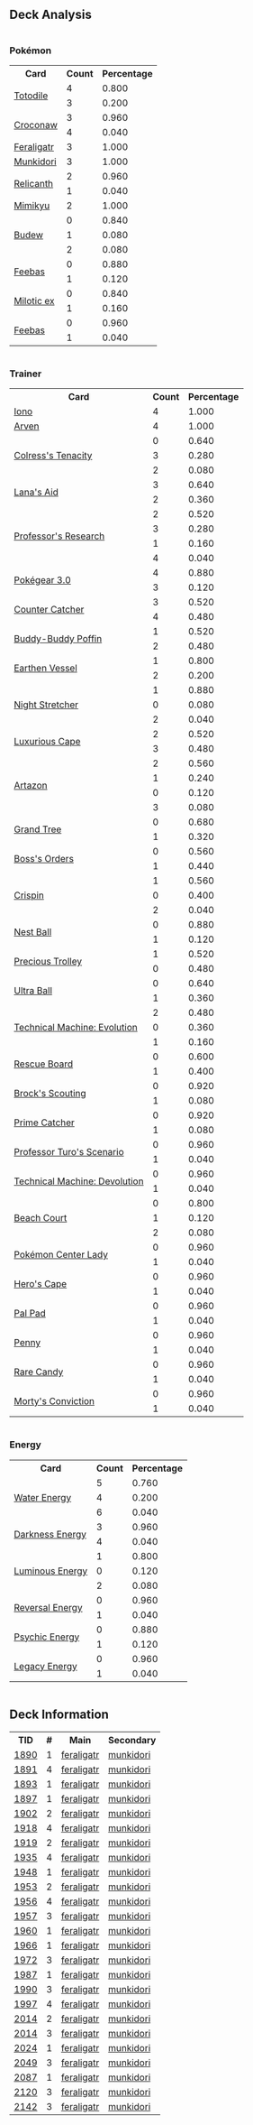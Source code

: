 
## Deck Analysis

<div style="display: flex; flex-wrap: wrap;">
<div style="flex: 1; margin-right: 10px;">
<h3>Pokémon</h3><table><tr><th>Card</th><th>Count</th><th>Percentage</th></tr><tr><td rowspan='2'><a href='https://limitlesstcg.com/cards/TEF/39'>Totodile</a></td><td>4</td><td>0.800</td></tr><tr><td>3</td><td>0.200</td></tr><tr><td rowspan='2'><a href='https://limitlesstcg.com/cards/TEF/40'>Croconaw</a></td><td>3</td><td>0.960</td></tr><tr><td>4</td><td>0.040</td></tr><tr><td rowspan='1'><a href='https://limitlesstcg.com/cards/TEF/41'>Feraligatr</a></td><td>3</td><td>1.000</td></tr><tr><td rowspan='1'><a href='https://limitlesstcg.com/cards/TWM/95'>Munkidori</a></td><td>3</td><td>1.000</td></tr><tr><td rowspan='2'><a href='https://limitlesstcg.com/cards/TEF/84'>Relicanth</a></td><td>2</td><td>0.960</td></tr><tr><td>1</td><td>0.040</td></tr><tr><td rowspan='1'><a href='https://limitlesstcg.com/cards/PAL/97'>Mimikyu</a></td><td>2</td><td>1.000</td></tr><tr><td rowspan='3'><a href='https://limitlesstcg.com/cards/PRE/4'>Budew</a></td><td>0</td><td>0.840</td></tr><tr><td>1</td><td>0.080</td></tr><tr><td>2</td><td>0.080</td></tr><tr><td rowspan='2'><a href='https://limitlesstcg.com/cards/TWM/49'>Feebas</a></td><td>0</td><td>0.880</td></tr><tr><td>1</td><td>0.120</td></tr><tr><td rowspan='2'><a href='https://limitlesstcg.com/cards/SSP/42'>Milotic ex</a></td><td>0</td><td>0.840</td></tr><tr><td>1</td><td>0.160</td></tr><tr><td rowspan='2'><a href='https://limitlesstcg.com/cards/SSP/41'>Feebas</a></td><td>0</td><td>0.960</td></tr><tr><td>1</td><td>0.040</td></tr></table>
</div><div style='flex: 1; margin-right: 10px;'><h3>Trainer</h3><table><tr><th>Card</th><th>Count</th><th>Percentage</th></tr><tr><td rowspan='1'><a href='https://limitlesstcg.com/cards/PAL/185'>Iono</a></td><td>4</td><td>1.000</td></tr><tr><td rowspan='1'><a href='https://limitlesstcg.com/cards/OBF/186'>Arven</a></td><td>4</td><td>1.000</td></tr><tr><td rowspan='3'><a href='https://limitlesstcg.com/cards/SFA/57'>Colress's Tenacity</a></td><td>0</td><td>0.640</td></tr><tr><td>3</td><td>0.280</td></tr><tr><td>2</td><td>0.080</td></tr><tr><td rowspan='2'><a href='https://limitlesstcg.com/cards/TWM/155'>Lana's Aid</a></td><td>3</td><td>0.640</td></tr><tr><td>2</td><td>0.360</td></tr><tr><td rowspan='4'><a href='https://limitlesstcg.com/cards/SVI/189'>Professor's Research</a></td><td>2</td><td>0.520</td></tr><tr><td>3</td><td>0.280</td></tr><tr><td>1</td><td>0.160</td></tr><tr><td>4</td><td>0.040</td></tr><tr><td rowspan='2'><a href='https://limitlesstcg.com/cards/SVI/186'>Pokégear 3.0</a></td><td>4</td><td>0.880</td></tr><tr><td>3</td><td>0.120</td></tr><tr><td rowspan='2'><a href='https://limitlesstcg.com/cards/PAR/160'>Counter Catcher</a></td><td>3</td><td>0.520</td></tr><tr><td>4</td><td>0.480</td></tr><tr><td rowspan='2'><a href='https://limitlesstcg.com/cards/TEF/144'>Buddy-Buddy Poffin</a></td><td>1</td><td>0.520</td></tr><tr><td>2</td><td>0.480</td></tr><tr><td rowspan='2'><a href='https://limitlesstcg.com/cards/PAR/163'>Earthen Vessel</a></td><td>1</td><td>0.800</td></tr><tr><td>2</td><td>0.200</td></tr><tr><td rowspan='3'><a href='https://limitlesstcg.com/cards/SFA/61'>Night Stretcher</a></td><td>1</td><td>0.880</td></tr><tr><td>0</td><td>0.080</td></tr><tr><td>2</td><td>0.040</td></tr><tr><td rowspan='2'><a href='https://limitlesstcg.com/cards/PAR/166'>Luxurious Cape</a></td><td>2</td><td>0.520</td></tr><tr><td>3</td><td>0.480</td></tr><tr><td rowspan='4'><a href='https://limitlesstcg.com/cards/PAL/171'>Artazon</a></td><td>2</td><td>0.560</td></tr><tr><td>1</td><td>0.240</td></tr><tr><td>0</td><td>0.120</td></tr><tr><td>3</td><td>0.080</td></tr><tr><td rowspan='2'><a href='https://limitlesstcg.com/cards/SCR/136'>Grand Tree</a></td><td>0</td><td>0.680</td></tr><tr><td>1</td><td>0.320</td></tr><tr><td rowspan='2'><a href='https://limitlesstcg.com/cards/PAL/172'>Boss's Orders</a></td><td>0</td><td>0.560</td></tr><tr><td>1</td><td>0.440</td></tr><tr><td rowspan='3'><a href='https://limitlesstcg.com/cards/SCR/133'>Crispin</a></td><td>1</td><td>0.560</td></tr><tr><td>0</td><td>0.400</td></tr><tr><td>2</td><td>0.040</td></tr><tr><td rowspan='2'><a href='https://limitlesstcg.com/cards/SVI/181'>Nest Ball</a></td><td>0</td><td>0.880</td></tr><tr><td>1</td><td>0.120</td></tr><tr><td rowspan='2'><a href='https://limitlesstcg.com/cards/SSP/185'>Precious Trolley</a></td><td>1</td><td>0.520</td></tr><tr><td>0</td><td>0.480</td></tr><tr><td rowspan='2'><a href='https://limitlesstcg.com/cards/SVI/196'>Ultra Ball</a></td><td>0</td><td>0.640</td></tr><tr><td>1</td><td>0.360</td></tr><tr><td rowspan='3'><a href='https://limitlesstcg.com/cards/PAR/178'>Technical Machine: Evolution</a></td><td>2</td><td>0.480</td></tr><tr><td>0</td><td>0.360</td></tr><tr><td>1</td><td>0.160</td></tr><tr><td rowspan='2'><a href='https://limitlesstcg.com/cards/TEF/159'>Rescue Board</a></td><td>0</td><td>0.600</td></tr><tr><td>1</td><td>0.400</td></tr><tr><td rowspan='2'><a href='https://limitlesstcg.com/cards/jp/SV9/96?translate=en'>Brock's Scouting</a></td><td>0</td><td>0.920</td></tr><tr><td>1</td><td>0.080</td></tr><tr><td rowspan='2'><a href='https://limitlesstcg.com/cards/TEF/157'>Prime Catcher</a></td><td>0</td><td>0.920</td></tr><tr><td>1</td><td>0.080</td></tr><tr><td rowspan='2'><a href='https://limitlesstcg.com/cards/PAR/171'>Professor Turo's Scenario</a></td><td>0</td><td>0.960</td></tr><tr><td>1</td><td>0.040</td></tr><tr><td rowspan='2'><a href='https://limitlesstcg.com/cards/PAR/177'>Technical Machine: Devolution</a></td><td>0</td><td>0.960</td></tr><tr><td>1</td><td>0.040</td></tr><tr><td rowspan='3'><a href='https://limitlesstcg.com/cards/SVI/167'>Beach Court</a></td><td>0</td><td>0.800</td></tr><tr><td>1</td><td>0.120</td></tr><tr><td>2</td><td>0.080</td></tr><tr><td rowspan='2'><a href='https://limitlesstcg.com/cards/SSH/176'>Pokémon Center Lady</a></td><td>0</td><td>0.960</td></tr><tr><td>1</td><td>0.040</td></tr><tr><td rowspan='2'><a href='https://limitlesstcg.com/cards/TEF/152'>Hero's Cape</a></td><td>0</td><td>0.960</td></tr><tr><td>1</td><td>0.040</td></tr><tr><td rowspan='2'><a href='https://limitlesstcg.com/cards/SVI/182'>Pal Pad</a></td><td>0</td><td>0.960</td></tr><tr><td>1</td><td>0.040</td></tr><tr><td rowspan='2'><a href='https://limitlesstcg.com/cards/SVI/183'>Penny</a></td><td>0</td><td>0.960</td></tr><tr><td>1</td><td>0.040</td></tr><tr><td rowspan='2'><a href='https://limitlesstcg.com/cards/SVI/191'>Rare Candy</a></td><td>0</td><td>0.960</td></tr><tr><td>1</td><td>0.040</td></tr><tr><td rowspan='2'><a href='https://limitlesstcg.com/cards/TEF/155'>Morty's Conviction</a></td><td>0</td><td>0.960</td></tr><tr><td>1</td><td>0.040</td></tr></table>
</div><div style='flex: 1; margin-right: 10px;'><h3>Energy</h3><table><tr><th>Card</th><th>Count</th><th>Percentage</th></tr><tr><td rowspan='3'><a href='https://limitlesstcg.com/cards/SVE/11'>Water Energy</a></td><td>5</td><td>0.760</td></tr><tr><td>4</td><td>0.200</td></tr><tr><td>6</td><td>0.040</td></tr><tr><td rowspan='2'><a href='https://limitlesstcg.com/cards/SVE/15'>Darkness Energy</a></td><td>3</td><td>0.960</td></tr><tr><td>4</td><td>0.040</td></tr><tr><td rowspan='3'><a href='https://limitlesstcg.com/cards/PAL/191'>Luminous Energy</a></td><td>1</td><td>0.800</td></tr><tr><td>0</td><td>0.120</td></tr><tr><td>2</td><td>0.080</td></tr><tr><td rowspan='2'><a href='https://limitlesstcg.com/cards/PAL/192'>Reversal Energy</a></td><td>0</td><td>0.960</td></tr><tr><td>1</td><td>0.040</td></tr><tr><td rowspan='2'><a href='https://limitlesstcg.com/cards/SVE/13'>Psychic Energy</a></td><td>0</td><td>0.880</td></tr><tr><td>1</td><td>0.120</td></tr><tr><td rowspan='2'><a href='https://limitlesstcg.com/cards/TWM/167'>Legacy Energy</a></td><td>0</td><td>0.960</td></tr><tr><td>1</td><td>0.040</td></tr></table>
</div></div>

## Deck Information

<table>
<tr><th>TID</th><th>#</th><th>Main</th><th>Secondary</th></tr>
<tr><td><a href='https://limitlesstcg.com/tournaments/jp/1890'>1890</a></td><td>1</td><td><a href='https://limitlesstcg.com/decks/list/jp/28082'>feraligatr</a></td><td><a href='https://limitlesstcg.com/decks/list/jp/28082'>munkidori</a></td></tr><tr><td><a href='https://limitlesstcg.com/tournaments/jp/1891'>1891</a></td><td>4</td><td><a href='https://limitlesstcg.com/decks/list/jp/28101'>feraligatr</a></td><td><a href='https://limitlesstcg.com/decks/list/jp/28101'>munkidori</a></td></tr><tr><td><a href='https://limitlesstcg.com/tournaments/jp/1893'>1893</a></td><td>1</td><td><a href='https://limitlesstcg.com/decks/list/jp/28121'>feraligatr</a></td><td><a href='https://limitlesstcg.com/decks/list/jp/28121'>munkidori</a></td></tr><tr><td><a href='https://limitlesstcg.com/tournaments/jp/1897'>1897</a></td><td>1</td><td><a href='https://limitlesstcg.com/decks/list/jp/28184'>feraligatr</a></td><td><a href='https://limitlesstcg.com/decks/list/jp/28184'>munkidori</a></td></tr><tr><td><a href='https://limitlesstcg.com/tournaments/jp/1902'>1902</a></td><td>2</td><td><a href='https://limitlesstcg.com/decks/list/jp/28121'>feraligatr</a></td><td><a href='https://limitlesstcg.com/decks/list/jp/28121'>munkidori</a></td></tr><tr><td><a href='https://limitlesstcg.com/tournaments/jp/1918'>1918</a></td><td>4</td><td><a href='https://limitlesstcg.com/decks/list/jp/28518'>feraligatr</a></td><td><a href='https://limitlesstcg.com/decks/list/jp/28518'>munkidori</a></td></tr><tr><td><a href='https://limitlesstcg.com/tournaments/jp/1919'>1919</a></td><td>2</td><td><a href='https://limitlesstcg.com/decks/list/jp/28532'>feraligatr</a></td><td><a href='https://limitlesstcg.com/decks/list/jp/28532'>munkidori</a></td></tr><tr><td><a href='https://limitlesstcg.com/tournaments/jp/1935'>1935</a></td><td>4</td><td><a href='https://limitlesstcg.com/decks/list/jp/28786'>feraligatr</a></td><td><a href='https://limitlesstcg.com/decks/list/jp/28786'>munkidori</a></td></tr><tr><td><a href='https://limitlesstcg.com/tournaments/jp/1948'>1948</a></td><td>1</td><td><a href='https://limitlesstcg.com/decks/list/jp/28989'>feraligatr</a></td><td><a href='https://limitlesstcg.com/decks/list/jp/28989'>munkidori</a></td></tr><tr><td><a href='https://limitlesstcg.com/tournaments/jp/1953'>1953</a></td><td>2</td><td><a href='https://limitlesstcg.com/decks/list/jp/29070'>feraligatr</a></td><td><a href='https://limitlesstcg.com/decks/list/jp/29070'>munkidori</a></td></tr><tr><td><a href='https://limitlesstcg.com/tournaments/jp/1956'>1956</a></td><td>4</td><td><a href='https://limitlesstcg.com/decks/list/jp/29119'>feraligatr</a></td><td><a href='https://limitlesstcg.com/decks/list/jp/29119'>munkidori</a></td></tr><tr><td><a href='https://limitlesstcg.com/tournaments/jp/1957'>1957</a></td><td>3</td><td><a href='https://limitlesstcg.com/decks/list/jp/29134'>feraligatr</a></td><td><a href='https://limitlesstcg.com/decks/list/jp/29134'>munkidori</a></td></tr><tr><td><a href='https://limitlesstcg.com/tournaments/jp/1960'>1960</a></td><td>1</td><td><a href='https://limitlesstcg.com/decks/list/jp/29180'>feraligatr</a></td><td><a href='https://limitlesstcg.com/decks/list/jp/29180'>munkidori</a></td></tr><tr><td><a href='https://limitlesstcg.com/tournaments/jp/1966'>1966</a></td><td>1</td><td><a href='https://limitlesstcg.com/decks/list/jp/29275'>feraligatr</a></td><td><a href='https://limitlesstcg.com/decks/list/jp/29275'>munkidori</a></td></tr><tr><td><a href='https://limitlesstcg.com/tournaments/jp/1972'>1972</a></td><td>3</td><td><a href='https://limitlesstcg.com/decks/list/jp/29372'>feraligatr</a></td><td><a href='https://limitlesstcg.com/decks/list/jp/29372'>munkidori</a></td></tr><tr><td><a href='https://limitlesstcg.com/tournaments/jp/1987'>1987</a></td><td>1</td><td><a href='https://limitlesstcg.com/decks/list/jp/29610'>feraligatr</a></td><td><a href='https://limitlesstcg.com/decks/list/jp/29610'>munkidori</a></td></tr><tr><td><a href='https://limitlesstcg.com/tournaments/jp/1990'>1990</a></td><td>3</td><td><a href='https://limitlesstcg.com/decks/list/jp/29659'>feraligatr</a></td><td><a href='https://limitlesstcg.com/decks/list/jp/29659'>munkidori</a></td></tr><tr><td><a href='https://limitlesstcg.com/tournaments/jp/1997'>1997</a></td><td>4</td><td><a href='https://limitlesstcg.com/decks/list/jp/29772'>feraligatr</a></td><td><a href='https://limitlesstcg.com/decks/list/jp/29772'>munkidori</a></td></tr><tr><td><a href='https://limitlesstcg.com/tournaments/jp/2014'>2014</a></td><td>2</td><td><a href='https://limitlesstcg.com/decks/list/jp/30040'>feraligatr</a></td><td><a href='https://limitlesstcg.com/decks/list/jp/30040'>munkidori</a></td></tr><tr><td><a href='https://limitlesstcg.com/tournaments/jp/2014'>2014</a></td><td>3</td><td><a href='https://limitlesstcg.com/decks/list/jp/30041'>feraligatr</a></td><td><a href='https://limitlesstcg.com/decks/list/jp/30041'>munkidori</a></td></tr><tr><td><a href='https://limitlesstcg.com/tournaments/jp/2024'>2024</a></td><td>1</td><td><a href='https://limitlesstcg.com/decks/list/jp/30198'>feraligatr</a></td><td><a href='https://limitlesstcg.com/decks/list/jp/30198'>munkidori</a></td></tr><tr><td><a href='https://limitlesstcg.com/tournaments/jp/2049'>2049</a></td><td>3</td><td><a href='https://limitlesstcg.com/decks/list/jp/30598'>feraligatr</a></td><td><a href='https://limitlesstcg.com/decks/list/jp/30598'>munkidori</a></td></tr><tr><td><a href='https://limitlesstcg.com/tournaments/jp/2087'>2087</a></td><td>1</td><td><a href='https://limitlesstcg.com/decks/list/jp/31179'>feraligatr</a></td><td><a href='https://limitlesstcg.com/decks/list/jp/31179'>munkidori</a></td></tr><tr><td><a href='https://limitlesstcg.com/tournaments/jp/2120'>2120</a></td><td>3</td><td><a href='https://limitlesstcg.com/decks/list/jp/31701'>feraligatr</a></td><td><a href='https://limitlesstcg.com/decks/list/jp/31701'>munkidori</a></td></tr><tr><td><a href='https://limitlesstcg.com/tournaments/jp/2142'>2142</a></td><td>3</td><td><a href='https://limitlesstcg.com/decks/list/jp/32050'>feraligatr</a></td><td><a href='https://limitlesstcg.com/decks/list/jp/32050'>munkidori</a></td></tr></table>
